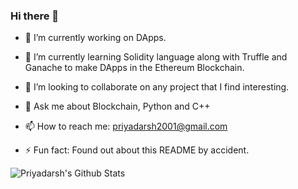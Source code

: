### Hi there 👋

- 🔭 I’m currently working on DApps.

- 🌱 I’m currently learning Solidity language along with Truffle and Ganache to make DApps in the Ethereum Blockchain.

- 👯 I’m looking to collaborate on any project that I find interesting.

- 💬 Ask me about Blockchain, Python and C++

- 📫 How to reach me: priyadarsh2001@gmail.com

- ⚡ Fun fact: Found out about this README by accident.

![Priyadarsh's Github Stats](https://github-readme-stats.vercel.app/api?username=priyadarshss&show_icons=true&title_color=fff&icon_color=79ff97&text_color=9f9f9f&bg_color=151515)
